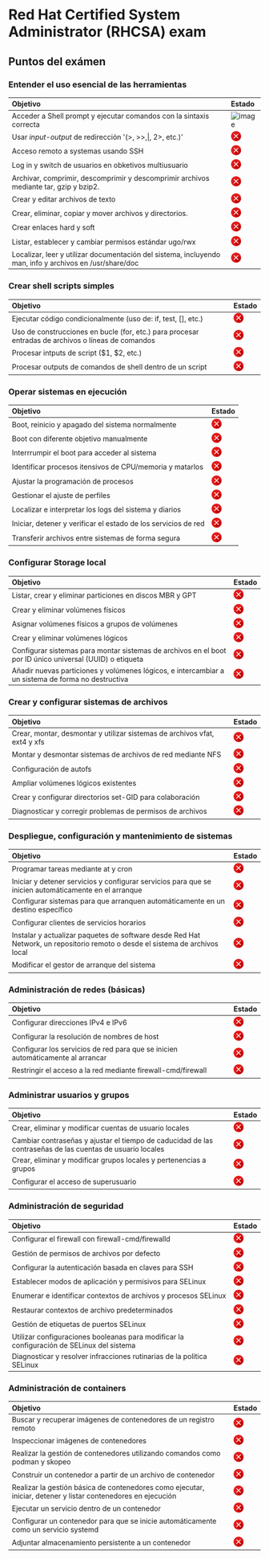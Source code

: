 # Red Hat Certified System Administrator (RHCSA) exam

## Puntos del exámen

### Entender el uso esencial de las herramientas

 | Objetivo | Estado |
 |:-------- |:------ |
 | Acceder a Shell prompt y ejecutar comandos con la sintaxis correcta | <img src="../../../../../images/no_check.png" alt="image" width="20" height="auto"> |
 | Usar *input-output*  de redirección '(>, >>,&#124;, 2>, etc.)' | <img src="../../../images/no_check.png" alt="image" width="20" height="auto"> |
 | Acceso remoto a systemas usando SSH | <img src="../../../images/no_check.png" alt="image" width="20" height="auto"> |
 | Log in y switch de usuarios en obketivos multiusuario | <img src="../../../images/no_check.png" alt="image" width="20" height="auto"> |
 | Archivar, comprimir, descomprimir y descomprimir archivos mediante tar, gzip y bzip2. | <img src="../../../images/no_check.png" alt="image" width="20" height="auto"> |
 | Crear y editar archivos de texto | <img src="../../../images/no_check.png" alt="image" width="20" height="auto"> |
 | Crear, eliminar, copiar y mover archivos y directorios. | <img src="../../../images/no_check.png" alt="image" width="20" height="auto"> |
 | Crear enlaces hard y soft | <img src="../../../images/no_check.png" alt="image" width="20" height="auto"> |
 | Listar, establecer y cambiar permisos estándar ugo/rwx | <img src="../../../images/no_check.png" alt="image" width="20" height="auto"> |
 | Localizar, leer y utilizar documentación del sistema, incluyendo man, info y archivos en /usr/share/doc | <img src="../../../images/no_check.png" alt="image" width="20" height="auto"> |

### Crear shell scripts simples

 | Objetivo | Estado |
 |:-------- |:------ |
 | Ejecutar código condicionalmente (uso de: if, test, [], etc.) | <img src="../../../images/no_check.png" alt="image" width="20" height="auto"> |
 | Uso de construcciones en bucle (for, etc.) para procesar entradas de archivos o líneas de comandos | <img src="../../../images/no_check.png" alt="image" width="20" height="auto"> |
 | Procesar intputs de script ($1, $2, etc.) |<img src="../../../images/no_check.png" alt="image" width="20" height="auto"> |
 | Procesar outputs de comandos de shell dentro de un script |<img src="../../../images/no_check.png" alt="image" width="20" height="auto"> |

### Operar sistemas en ejecución

 | Objetivo | Estado |
 |:-------- |:------ |
 | Boot, reinicio y apagado del sistema normalmente |<img src="../../../images/no_check.png" alt="image" width="20" height="auto"> |
 | Boot con diferente objetivo manualmente | <img src="../../../images/no_check.png" alt="image" width="20" height="auto">|
 | Interrrumpir el boot para acceder al sistema  | <img src="../../../images/no_check.png" alt="image" width="20" height="auto"> |
 | Identificar procesos itensivos de CPU/memoria y matarlos  |<img src="../../../images/no_check.png" alt="image" width="20" height="auto"> |
 | Ajustar la programación de procesos | <img src="../../../images/no_check.png" alt="image" width="20" height="auto"> | 
 | Gestionar el ajuste de perfiles | <img src="../../../images/no_check.png" alt="image" width="20" height="auto"> | 
 | Localizar e interpretar los logs del sistema y diarios  |<img src="../../../images/no_check.png" alt="image" width="20" height="auto"> |
 | Iniciar, detener y verificar el estado de los servicios de red  | <img src="../../../images/no_check.png" alt="image" width="20" height="auto">|
 | Transferir archivos entre sistemas de forma segura | <img src="../../../images/no_check.png" alt="image" width="20" height="auto"> | 

### Configurar Storage local

 | Objetivo | Estado |
 |:-------- |:------ |
 | Listar, crear y eliminar particiones en discos MBR y GPT | <img src="../../../images/no_check.png" alt="image" width="20" height="auto"> |
 | Crear y eliminar volúmenes físicos | <img src="../../../images/no_check.png" alt="image" width="20" height="auto"> |
 | Asignar volúmenes físicos a grupos de volúmenes | <img src="../../../images/no_check.png" alt="image" width="20" height="auto"> |
 | Crear y eliminar volúmenes lógicos | <img src="../../../images/no_check.png" alt="image" width="20" height="auto"> |
 | Configurar sistemas para montar sistemas de archivos en el boot por ID único universal (UUID) o etiqueta | <img src="../../../images/no_check.png" alt="image" width="20" height="auto"> |
 | Añadir nuevas particiones y volúmenes lógicos, e intercambiar a un sistema de forma no destructiva | <img src="../../../images/no_check.png" alt="image" width="20" height="auto"> |

### Crear y configurar sistemas de archivos

 | Objetivo | Estado |
 |:-------- |:------ |
 | Crear, montar, desmontar y utilizar sistemas de archivos vfat, ext4 y xfs | <img src="../../../images/no_check.png" alt="image" width="20" height="auto"> |
 | Montar y desmontar sistemas de archivos de red mediante NFS | <img src="../../../images/no_check.png" alt="image" width="20" height="auto"> |
 | Configuración de autofs | <img src="../../../images/no_check.png" alt="image" width="20" height="auto"> |
 | Ampliar volúmenes lógicos existentes | <img src="../../../images/no_check.png" alt="image" width="20" height="auto"> |
 | Crear y configurar directorios set-GID para colaboración | <img src="../../../images/no_check.png" alt="image" width="20" height="auto"> |
 | Diagnosticar y corregir problemas de permisos de archivos | <img src="../../../images/no_check.png" alt="image" width="20" height="auto"> |

### Despliegue, configuración y mantenimiento de sistemas

 | Objetivo | Estado |
 |:-------- |:------ |
 | Programar tareas mediante at y cron | <img src="../../../images/no_check.png" alt="image" width="20" height="auto"> |
 |  Iniciar y detener servicios y configurar servicios para que se inicien automáticamente en el arranque | <img src="../../../images/no_check.png" alt="image" width="20" height="auto"> |
 |  Configurar sistemas para que arranquen automáticamente en un destino específico | <img src="../../../images/no_check.png" alt="image" width="20" height="auto"> |
 |  Configurar clientes de servicios horarios | <img src="../../../images/no_check.png" alt="image" width="20" height="auto"> |
 |  Instalar y actualizar paquetes de software desde Red Hat Network, un repositorio remoto o desde el sistema de archivos local | <img src="../../../images/no_check.png" alt="image" width="20" height="auto"> |
 |  Modificar el gestor de arranque del sistema | <img src="../../../images/no_check.png" alt="image" width="20" height="auto"> |

### Administración de redes (básicas)

 | Objetivo | Estado |
 |:-------- |:------ |
 | Configurar direcciones IPv4 e IPv6 | <img src="../../../images/no_check.png" alt="image" width="20" height="auto"> |
 | Configurar la resolución de nombres de host | <img src="../../../images/no_check.png" alt="image" width="20" height="auto"> |
 | Configurar los servicios de red para que se inicien automáticamente al arrancar | <img src="../../../images/no_check.png" alt="image" width="20" height="auto"> |
 | Restringir el acceso a la red mediante firewall-cmd/firewall | <img src="../../../images/no_check.png" alt="image" width="20" height="auto"> |

### Administrar usuarios y grupos

 | Objetivo | Estado |
 |:-------- |:------ |
 | Crear, eliminar y modificar cuentas de usuario locales | <img src="../../../images/no_check.png" alt="image" width="20" height="auto"> |
 | Cambiar contraseñas y ajustar el tiempo de caducidad de las contraseñas de las cuentas de usuario locales | <img src="../../../images/no_check.png" alt="image" width="20" height="auto"> |
 | Crear, eliminar y modificar grupos locales y pertenencias a grupos | <img src="../../../images/no_check.png" alt="image" width="20" height="auto"> |
 | Configurar el acceso de superusuario | <img src="../../../images/no_check.png" alt="image" width="20" height="auto"> |

### Administración de seguridad

 | Objetivo | Estado |
 |:-------- |:------ |
 | Configurar el firewall con firewall-cmd/firewalld | <img src="../../../images/no_check.png" alt="image" width="20" height="auto"> |
 | Gestión de permisos de archivos por defecto | <img src="../../../images/no_check.png" alt="image" width="20" height="auto"> |
 | Configurar la autenticación basada en claves para SSH | <img src="../../../images/no_check.png" alt="image" width="20" height="auto"> |
 | Establecer modos de aplicación y permisivos para SELinux | <img src="../../../images/no_check.png" alt="image" width="20" height="auto"> |
 | Enumerar e identificar contextos de archivos y procesos SELinux | <img src="../../../images/no_check.png" alt="image" width="20" height="auto"> |
 | Restaurar contextos de archivo predeterminados | <img src="../../../images/no_check.png" alt="image" width="20" height="auto"> |
 | Gestión de etiquetas de puertos SELinux | <img src="../../../images/no_check.png" alt="image" width="20" height="auto"> |
 | Utilizar configuraciones booleanas para modificar la configuración de SELinux del sistema | <img src="../../../images/no_check.png" alt="image" width="20" height="auto"> |
 | Diagnosticar y resolver infracciones rutinarias de la política SELinux | <img src="../../../images/no_check.png" alt="image" width="20" height="auto"> |

### Administración de containers

 | Objetivo | Estado |
 |:-------- |:------ |
 | Buscar y recuperar imágenes de contenedores de un registro remoto | <img src="../../../images/no_check.png" alt="image" width="20" height="auto"> |
 | Inspeccionar imágenes de contenedores | <img src="../../../images/no_check.png" alt="image" width="20" height="auto"> |
 | Realizar la gestión de contenedores utilizando comandos como podman y skopeo | <img src="../../../images/no_check.png" alt="image" width="20" height="auto"> |
 | Construir un contenedor a partir de un archivo de contenedor | <img src="../../../images/no_check.png" alt="image" width="20" height="auto"> |
 | Realizar la gestión básica de contenedores como ejecutar, iniciar, detener y listar contenedores en ejecución | <img src="../../../images/no_check.png" alt="image" width="20" height="auto"> |
 | Ejecutar un servicio dentro de un contenedor | <img src="../../../images/no_check.png" alt="image" width="20" height="auto"> |
 | Configurar un contenedor para que se inicie automáticamente como un servicio systemd | <img src="../../../images/no_check.png" alt="image" width="20" height="auto"> |
 | Adjuntar almacenamiento persistente a un contenedor | <img src="../../../images/no_check.png" alt="image" width="20" height="auto"> |



 